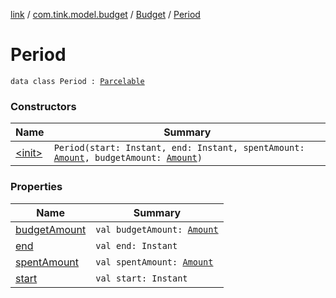 [link](../../../index.md) / [com.tink.model.budget](../../index.md) / [Budget](../index.md) / [Period](./index.md)

# Period

`data class Period : `[`Parcelable`](https://developer.android.com/reference/android/os/Parcelable.html)

### Constructors

| Name | Summary |
|---|---|
| [&lt;init&gt;](-init-.md) | `Period(start: Instant, end: Instant, spentAmount: `[`Amount`](../../../com.tink.model.misc/-amount/index.md)`, budgetAmount: `[`Amount`](../../../com.tink.model.misc/-amount/index.md)`)` |

### Properties

| Name | Summary |
|---|---|
| [budgetAmount](budget-amount.md) | `val budgetAmount: `[`Amount`](../../../com.tink.model.misc/-amount/index.md) |
| [end](end.md) | `val end: Instant` |
| [spentAmount](spent-amount.md) | `val spentAmount: `[`Amount`](../../../com.tink.model.misc/-amount/index.md) |
| [start](start.md) | `val start: Instant` |
